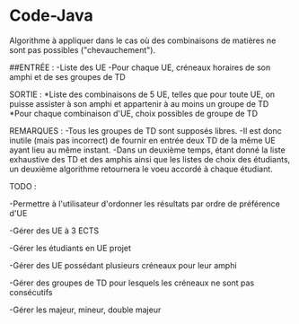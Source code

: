 # Code-Java

Algorithme à appliquer dans le cas où des combinaisons de matières ne sont pas possibles ("chevauchement").


##ENTRÉE : 
-Liste des UE
-Pour chaque UE, créneaux horaires de son amphi et de ses groupes de TD


SORTIE :
*Liste des combinaisons de 5 UE, telles que pour toute UE, on puisse assister à son amphi et appartenir à au moins un groupe de TD
*Pour chaque combinaison d'UE, choix possibles de groupe de TD


REMARQUES :
-Tous les groupes de TD sont supposés libres.
-Il est donc inutile (mais pas incorrect) de fournir en entrée deux TD de la même UE ayant lieu au même instant.
-Dans un deuxième temps, étant donné la liste exhaustive des TD et des amphis ainsi que les listes de choix des étudiants, un deuxième algorithme retournera le voeu accordé à chaque étudiant.


TODO :

-Permettre à l'utilisateur d'ordonner les résultats par ordre de préférence d'UE

-Gérer des UE à 3 ECTS

-Gérer les étudiants en UE projet

-Gérer des UE possédant plusieurs créneaux pour leur amphi

-Gérer des groupes de TD pour lesquels les créneaux ne sont pas consécutifs

-Gérer les majeur, mineur, double majeur
